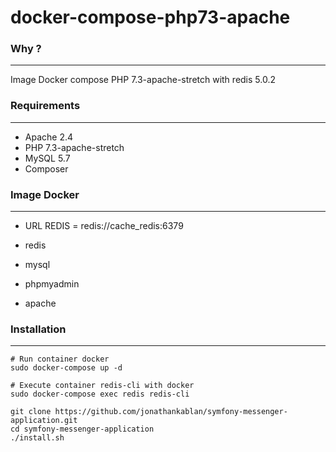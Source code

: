 # docker-compose-php73-apache

### Why ?
---

Image Docker compose PHP 7.3-apache-stretch with redis 5.0.2

### Requirements
---

- Apache 2.4
- PHP 7.3-apache-stretch
- MySQL 5.7
- Composer

### Image Docker
---

- URL REDIS = redis://cache_redis:6379

- redis
- mysql
- phpmyadmin
- apache

### Installation
---

```
# Run container docker
sudo docker-compose up -d

# Execute container redis-cli with docker
sudo docker-compose exec redis redis-cli

git clone https://github.com/jonathankablan/symfony-messenger-application.git
cd symfony-messenger-application
./install.sh
```
